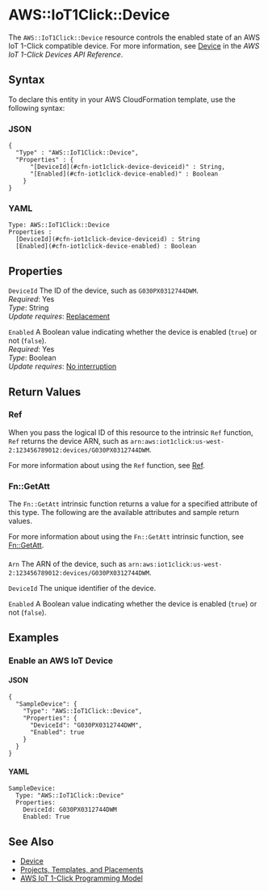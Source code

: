 # AWS::IoT1Click::Device<a name="aws-resource-iot1click-device"></a>

The `AWS::IoT1Click::Device` resource controls the enabled state of an AWS IoT 1\-Click compatible device\. For more information, see [Device](https://docs.aws.amazon.com/iot-1-click/1.0/devices-apireference/devices-deviceid.html) in the *AWS IoT 1\-Click Devices API Reference*\.

## Syntax<a name="aws-resource-iot1click-device-syntax"></a>

To declare this entity in your AWS CloudFormation template, use the following syntax:

### JSON<a name="aws-resource-iot1click-device-syntax.json"></a>

```
{
  "Type" : "AWS::IoT1Click::Device",
  "Properties" : {
      "[DeviceId](#cfn-iot1click-device-deviceid)" : String,
      "[Enabled](#cfn-iot1click-device-enabled)" : Boolean
    }
}
```

### YAML<a name="aws-resource-iot1click-device-syntax.yaml"></a>

```
Type: AWS::IoT1Click::Device
Properties : 
﻿  [DeviceId](#cfn-iot1click-device-deviceid) : String
﻿  [Enabled](#cfn-iot1click-device-enabled) : Boolean
```

## Properties<a name="aws-resource-iot1click-device-properties"></a>

`DeviceId`  <a name="cfn-iot1click-device-deviceid"></a>
The ID of the device, such as `G030PX0312744DWM`\.  
*Required*: Yes  
*Type*: String  
*Update requires*: [Replacement](https://docs.aws.amazon.com/AWSCloudFormation/latest/UserGuide/using-cfn-updating-stacks-update-behaviors.html#update-replacement)

`Enabled`  <a name="cfn-iot1click-device-enabled"></a>
A Boolean value indicating whether the device is enabled \(`true`\) or not \(`false`\)\.  
*Required*: Yes  
*Type*: Boolean  
*Update requires*: [No interruption](https://docs.aws.amazon.com/AWSCloudFormation/latest/UserGuide/using-cfn-updating-stacks-update-behaviors.html#update-no-interrupt)

## Return Values<a name="aws-resource-iot1click-device-return-values"></a>

### Ref<a name="aws-resource-iot1click-device-return-values-ref"></a>

When you pass the logical ID of this resource to the intrinsic `Ref` function, `Ref` returns the device ARN, such as `arn:aws:iot1click:us-west-2:123456789012:devices/G030PX0312744DWM`\.

For more information about using the `Ref` function, see [Ref](https://docs.aws.amazon.com/AWSCloudFormation/latest/UserGuide/intrinsic-function-reference-ref.html)\.

### Fn::GetAtt<a name="aws-resource-iot1click-device-return-values-fn--getatt"></a>

The `Fn::GetAtt` intrinsic function returns a value for a specified attribute of this type\. The following are the available attributes and sample return values\.

For more information about using the `Fn::GetAtt` intrinsic function, see [Fn::GetAtt](https://docs.aws.amazon.com/AWSCloudFormation/latest/UserGuide/intrinsic-function-reference-getatt.html)\.

#### <a name="aws-resource-iot1click-device-return-values-fn--getatt-fn--getatt"></a>

`Arn`  <a name="Arn-fn::getatt"></a>
The ARN of the device, such as `arn:aws:iot1click:us-west-2:123456789012:devices/G030PX0312744DWM`\.

`DeviceId`  <a name="DeviceId-fn::getatt"></a>
The unique identifier of the device\.

`Enabled`  <a name="Enabled-fn::getatt"></a>
A Boolean value indicating whether the device is enabled \(`true`\) or not \(`false`\)\.

## Examples<a name="aws-resource-iot1click-device--examples"></a>

### Enable an AWS IoT Device<a name="aws-resource-iot1click-device--examples--Enable_an_AWS_IoT_Device"></a>

#### JSON<a name="aws-resource-iot1click-device--examples--Enable_an_AWS_IoT_Device--json"></a>

```
{
  "SampleDevice": {
    "Type": "AWS::IoT1Click::Device",
    "Properties": {
      "DeviceId": "G030PX0312744DWM",
      "Enabled": true
    }
  }
}
```

#### YAML<a name="aws-resource-iot1click-device--examples--Enable_an_AWS_IoT_Device--yaml"></a>

```
SampleDevice:
  Type: "AWS::IoT1Click::Device"
  Properties:
    DeviceId: G030PX0312744DWM
    Enabled: True
```

## See Also<a name="aws-resource-iot1click-device--seealso"></a>
+ [Device](https://docs.aws.amazon.com/iot-1-click/1.0/devices-apireference/devices-deviceid.html)
+ [Projects, Templates, and Placements](https://docs.aws.amazon.com/iot-1-click/latest/developerguide/1click-PTP.html)
+ [AWS IoT 1\-Click Programming Model](https://docs.aws.amazon.com/iot-1-click/latest/developerguide/1click-programming.html)